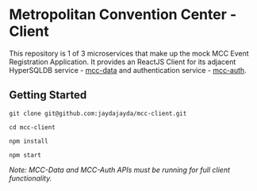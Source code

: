 # Metropolitan Convention Center - Client

This repository is 1 of 3 microservices that make up the mock MCC Event Registration Application.
It provides an ReactJS Client for its adjacent HyperSQLDB service - [mcc-data](https://github.com/jaydajayda/mcc-data.git) and authentication service - [mcc-auth](https://github.com/jaydajayda/mcc-auth.git).

## Getting Started

`git clone git@github.com:jaydajayda/mcc-client.git`

`cd mcc-client`

`npm install`

`npm start`

*Note: MCC-Data and MCC-Auth APIs must be running for full client functionality.*